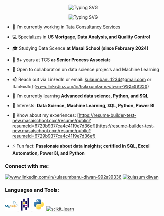 <p align="center">
  <img src="https://readme-typing-svg.demolab.com?font=Lobster&size=24&pause=1000&color=00A550&center=true&vCenter=true&width=435&lines=Hi+%F0%9F%91%8B%2C+I'm+Kulasum+Divan" alt="Typing SVG" />
</p>

<p align="center">
  <img src="https://readme-typing-svg.demolab.com?font=Oswald&size=24&pause=1000&color=000000&center=true&vCenter=true&width=435&lines=A+passionate+Data+analyst" alt="Typing SVG" />
</p>

- 🔭 I’m currently working in [Tata Consultancy Services](https://www.tcs.com/)

- 💻 Specializes in **US Mortgage, Data Analysis, and Quality Control**

- 🎓 Studying Data Science **at Masai School (since February 2024)**

- 💼 8+ years at TCS **as Senior Process Associate**

- 🤝 Open to collaboration on data science projects and Machine Learning

- 📫 Reach out via LinkedIn or email: kulaumbanu.1234@gmail.com or [LinkedIn] (www.linkedin.com/in/kulasumbanu-diwan-992a99336)

- 🌱 I’m currently learning **Advanced data science, Python, and SQL**

- 👀 Interests: **Data Science, Machine Learning, SQL, Python, Power BI**

- 📄 Know about my experiences: [https://resume-builder-test-new.masaischool.com/resume/public?resumeId=6729b9377ca4c4119e7d36ef](https://resume-builder-test-new.masaischool.com/resume/public?resumeId=6729b9377ca4c4119e7d36ef)

- ⚡ Fun fact: **Passionate about data insights; certified in SQL, Excel Automation, Power BI, and Python**

<h3 align="left">Connect with me:</h3>
<p align="left">
<a href="https://linkedin.com/in/www.linkedin.com/in/kulasumbanu-diwan-992a99336" target="blank"><img align="center" src="https://raw.githubusercontent.com/rahuldkjain/github-profile-readme-generator/master/src/images/icons/Social/linked-in-alt.svg" alt="www.linkedin.com/in/kulasumbanu-diwan-992a99336" height="30" width="40" /></a>
<a href="https://instagram.com/kulasum diwan" target="blank"><img align="center" src="https://raw.githubusercontent.com/rahuldkjain/github-profile-readme-generator/master/src/images/icons/Social/instagram.svg" alt="kulasum diwan" height="30" width="40" /></a>
</p>

<h3 align="left">Languages and Tools:</h3>
<p align="left"> <a href="https://www.mysql.com/" target="_blank" rel="noreferrer"> <img src="https://raw.githubusercontent.com/devicons/devicon/master/icons/mysql/mysql-original-wordmark.svg" alt="mysql" width="40" height="40"/> </a> <a href="https://pandas.pydata.org/" target="_blank" rel="noreferrer"> <img src="https://raw.githubusercontent.com/devicons/devicon/2ae2a900d2f041da66e950e4d48052658d850630/icons/pandas/pandas-original.svg" alt="pandas" width="40" height="40"/> </a> <a href="https://www.python.org" target="_blank" rel="noreferrer"> <img src="https://raw.githubusercontent.com/devicons/devicon/master/icons/python/python-original.svg" alt="python" width="40" height="40"/> </a> <a href="https://scikit-learn.org/" target="_blank" rel="noreferrer"> <img src="https://upload.wikimedia.org/wikipedia/commons/0/05/Scikit_learn_logo_small.svg" alt="scikit_learn" width="40" height="40"/> </a> </p>
